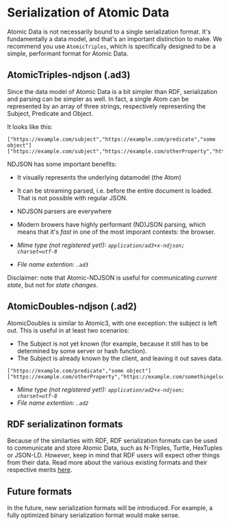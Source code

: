 # Serialization of Atomic Data

Atomic Data is not necessarily bound to a single serialization format.
It's fundamentally a data model, and that's an important distinction to make.
We recommend you use `AtomicTriples`, which is specifically designed to be a simple, performant format for Atomic Data.

## AtomicTriples-ndjson (.ad3)

Since the data model of Atomic Data is a bit simpler than RDF, serialization and parsing can be simpler as well.
In fact, a single Atom can be represented by an array of three strings, respectively representing the Subject, Predicate and Object.

It looks like this:

```ndjson
["https://example.com/subject","https://example.com/predicate","some object"]
["https://example.com/subject","https://example.com/otherProperty","https://example.com/somethingelse"]
```

NDJSON has some important benefits:

- It visually represents the underlying datamodel (the Atom)
- It can be streaming parsed, i.e. before the entire document is loaded. That is not possible with regular JSON.
- NDJSON parsers are everywhere
- Modern browers have highly performant (ND)JSON parsing, which means that it's _fast_ in one of the most imporant contexts: the browser.

- _Mime type (not registered yet!): `application/ad3+x-ndjson; charset=utf-8`_
- _File name extention: `.ad3`_

Disclaimer: note that Atomic-NDJSON is useful for communicating _current state_, but not for _state changes_.

## AtomicDoubles-ndjson (.ad2)

AtomicDoubles is similar to Atomic3, with one exception: the subject is left out.
This is useful in at least two scenarios:

- The Subject is not yet known (for example, because it still has to be determined by some server or hash function).
- The Subject is already known by the client, and leaving it out saves data.

```ndjson
["https://example.com/predicate","some object"]
["https://example.com/otherProperty","https://example.com/somethingelse"]
```

- _Mime type (not registered yet!): `application/ad2+x-ndjson; charset=utf-8`_
- _File name extention: `.ad2`_

## RDF serializatinon formats

Because of the similarties with RDF, RDF serialization formats can be used to communicate and store Atomic Data, such as N-Triples, Turtle, HexTuples or JSON-LD.
_However_, keep in mind that RDF users will expect other things from their data.
Read more about the various existing formats and their respective merits [here](https://ontola.io/blog/rdf-serialization-formats/).

## Future formats

In the future, new serialization formats will be introduced.
For example, a fully optimized binary serialization format would make sense.
